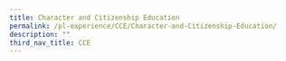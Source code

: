 ```yaml
---
title: Character and Citizenship Education
permalink: /pl-experience/CCE/Character-and-Citizenship-Education/
description: ""
third_nav_title: CCE
---
```

